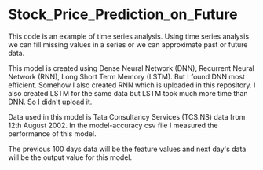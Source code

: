 # Stock_Price_Prediction_on_Future


This code is an example of time series analysis. 
Using time series analysis we can fill missing values in a series or we can approximate past or future data. 

This model is created using Dense Neural Network (DNN), Recurrent Neural Network (RNN), Long Short Term Memory (LSTM). But I found DNN most efficient. Somehow I also created RNN which is uploaded in this repository. I also created LSTM for the same data but LSTM took much more time than DNN. So I didn't upload it.

Data used in this model is Tata Consultancy Services (TCS.NS) data from 12th August 2002.
In the model-accuracy csv file I measured the performance of this model. 

The previous 100 days data will be the feature values and next day's data will be the output value for this model.
